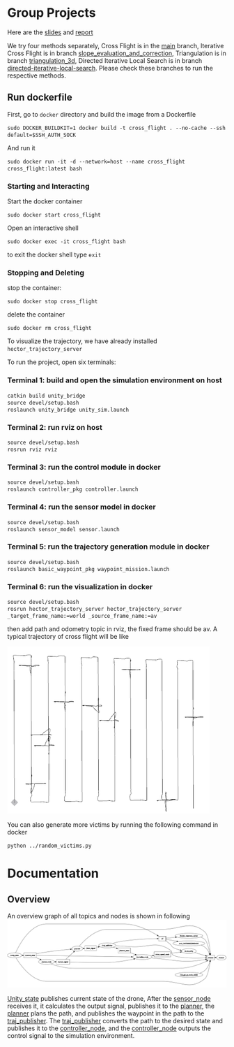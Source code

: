 # Group Projects
Here are the [slides](./docus/slides.pdf) and [report](./docus/report.pdf) 

We try four methods separately, Cross Flight is in the [main](https://gitlab.lrz.de/ga84sij/autonomous-systems-2021-group/-/tree/main/Project) branch,  Iterative Cross Flight is in branch [slope_evaluation_and_correction](https://gitlab.lrz.de/ga84sij/autonomous-systems-2021-group/-/tree/slope_evaluation_and_correction/Project_3D_final), Triangulation is in branch [triangulation_3d](https://gitlab.lrz.de/ga84sij/autonomous-systems-2021-group/-/tree/triangulation_3d/Project), Directed Iterative Local Search is in branch [directed-iterative-local-search](https://gitlab.lrz.de/ga84sij/autonomous-systems-2021-group/-/tree/directed-iterative-local-search/). Please check these branches to run the respective methods.

## Run dockerfile 

First, go to `docker` directory and build the image from a Dockerfile
```
sudo DOCKER_BUILDKIT=1 docker build -t cross_flight . --no-cache --ssh default=$SSH_AUTH_SOCK
```
And run it
```
sudo docker run -it -d --network=host --name cross_flight cross_flight:latest bash
```
### Starting and Interacting
Start the docker container
```
sudo docker start cross_flight
```

Open an interactive shell
```
sudo docker exec -it cross_flight bash
```

to exit the docker shell type `exit`

### Stopping and Deleting
stop the container:
```
sudo docker stop cross_flight
```
delete the container
```
sudo docker rm cross_flight
```

To visualize the trajectory, we have already installed  `hector_trajectory_server`

To run the project, open six terminals:

### Terminal 1: build and open the simulation environment on host

```
catkin build unity_bridge
source devel/setup.bash
roslaunch unity_bridge unity_sim.launch
```
### Terminal 2: run rviz on host

```
source devel/setup.bash
rosrun rviz rviz
```

### Terminal 3: run the control module in docker

```
source devel/setup.bash
roslaunch controller_pkg controller.launch
```

### Terminal 4: run the sensor model in docker

```
source devel/setup.bash
roslaunch sensor_model sensor.launch
```

### Terminal 5: run the trajectory generation module in docker

```
source devel/setup.bash
roslaunch basic_waypoint_pkg waypoint_mission.launch
```
### Terminal 6: run the visualization in docker

```
source devel/setup.bash
rosrun hector_trajectory_server hector_trajectory_server _target_frame_name:=world _source_frame_name:=av
```
then add path and odometry topic in rviz, the fixed frame should be av. A typical trajectory of cross flight will be like

![avatar](./docus/traj.png)

You can also generate more victims by running the following command in docker
```
python ../random_victims.py
```
# Documentation
## Overview
An overview graph of all topics and nodes is shown in following
![avatar](./docus/graph.png)

[Unity_state](./catkin_ws/src/unity_bridge/src/unity_state.cpp) publishes current state of the drone, After the [sensor_node](./catkin_ws/src/sensor_model/src/sensor_node.cpp) receives it, it calculates the output signal, publishes it to the [planner](./catkin_ws/src/basic_waypoint_pkg/src/planner.cc), the [planner](./catkin_ws/src/basic_waypoint_pkg/src/planner.cc) plans the path, and publishes the waypoint in the path to the [traj_publisher](./catkin_ws/src/unity_bridge/src/traj_publisher.cpp). The [traj_publisher](./catkin_ws/src/unity_bridge/src/traj_publisher.cpp) converts the path to the desired state and publishes it to the [controller_node](./catkin_ws/src/controller_pkg/src/controller_node.cpp), and the  [controller_node](./catkin_ws/src/controller_pkg/src/controller_node.cpp) outputs the control signal to the simulation environment.



